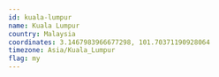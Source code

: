 ```yaml
---
id: kuala-lumpur
name: Kuala Lumpur
country: Malaysia
coordinates: 3.1467983966677298, 101.70371190928064
timezone: Asia/Kuala_Lumpur
flag: my
---
```

